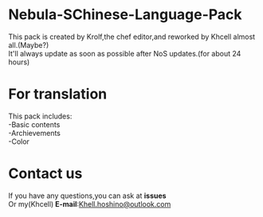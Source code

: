 # Nebula-SChinese-Language-Pack
This pack is created by Krolf,the chef editor,and reworked by Khcell almost all.(Maybe?)<br>It'll always update as soon as possible after NoS updates.(for about 24 hours)
# For translation
This pack includes:<br>-Basic contents<br>-Archievements<br>-Color
# Contact us
If you have any questions,you can ask at <b>issues</b><br>Or my(Khcell)<b> E-mail</b>:Khell.hoshino@outlook.com
